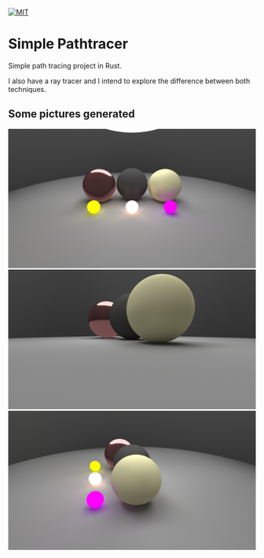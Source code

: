 [![MIT](https://img.shields.io/badge/license-MIT-green.svg?style=flat-square)](./LICENSE)

# Simple Pathtracer

Simple path tracing project in Rust.

I also have a ray tracer and I intend to explore the difference between both techniques.

## Some pictures generated

![10,000 samples](/images/10000.png?raw=true "10000 samples")
![5,000 samples](/images/5000.png?raw=true "5000 samples")
![2,000 sample](/images/2000.png?raw=true "2000 sample")
